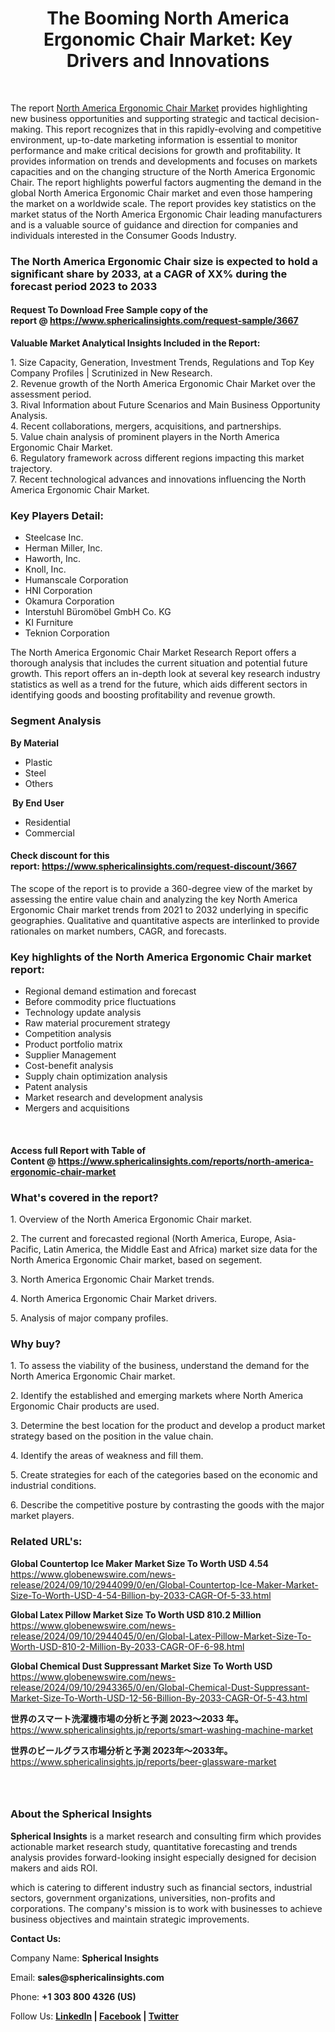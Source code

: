 <h1 style="text-align: center;">The Booming North America Ergonomic Chair Market: Key Drivers and Innovations</h1>
<p>&nbsp;</p>
<p>The report&nbsp;<a href="https://www.sphericalinsights.com/reports/north-america-ergonomic-chair-market" target="_blank" rel="noopener noreferrer">North America Ergonomic Chair Market</a>&nbsp;provides highlighting new business opportunities and supporting strategic and tactical decision-making. This report recognizes that in this rapidly-evolving and competitive environment, up-to-date marketing information is essential to monitor performance and make critical decisions for growth and profitability. It provides information on trends and developments and focuses on markets capacities and on the changing structure of the North America Ergonomic Chair. The report highlights powerful factors augmenting the demand in the global North America Ergonomic Chair market and even those hampering the market on a worldwide scale. The report provides key statistics on the market status of the North America Ergonomic Chair leading manufacturers and is a valuable source of guidance and direction for companies and individuals interested in the Consumer Goods Industry.</p>
<h3>The North America Ergonomic Chair size is expected to hold a significant share by 2033, at a CAGR of XX% during the forecast period 2023 to 2033</h3>
<h4>Request To Download Free Sample copy of the report&nbsp;@&nbsp;<a href="https://www.sphericalinsights.com/request-sample/3667" target="_blank" rel="noopener noreferrer">https://www.sphericalinsights.com/request-sample/3667</a></h4>
<p><strong>Valuable Market Analytical Insights Included in the Report:</strong></p>
<p>1. Size Capacity, Generation, Investment Trends, Regulations and Top Key Company Profiles | Scrutinized in New Research.<br />2. Revenue growth of the North America Ergonomic Chair Market over the assessment period.<br />3. Rival Information about Future Scenarios and Main Business Opportunity Analysis.<br />4. Recent collaborations, mergers, acquisitions, and partnerships.<br />5. Value chain analysis of prominent players in the North America Ergonomic Chair Market.<br />6. Regulatory framework across different regions impacting this market trajectory.<br />7. Recent technological advances and innovations influencing the North America Ergonomic Chair Market.</p>
<h3><strong>Key Players Detail:</strong></h3>
<ul>
<li>Steelcase Inc.</li>
<li>Herman Miller, Inc.</li>
<li>Haworth, Inc.</li>
<li>Knoll, Inc.</li>
<li>Humanscale Corporation</li>
<li>HNI Corporation</li>
<li>Okamura Corporation</li>
<li>Interstuhl B&uuml;rom&ouml;bel GmbH Co. KG</li>
<li>KI Furniture</li>
<li>Teknion Corporation</li>
</ul>
<p>The North America Ergonomic Chair Market Research Report&nbsp;offers a thorough analysis that includes the current situation and potential future growth. This report offers an in-depth look at several key research industry statistics as well as a trend for the future, which aids different sectors in identifying goods and boosting profitability and revenue growth.</p>
<h3><strong>Segment Analysis</strong></h3>
<p><strong>By&nbsp;</strong><strong>Material &nbsp;</strong></p>
<ul>
<li>Plastic</li>
<li>Steel</li>
<li>Others</li>
</ul>
<p><strong>&nbsp;By&nbsp;</strong><strong>End User</strong></p>
<ul>
<li>Residential</li>
<li>Commercial</li>
</ul>
<h4>Check discount for this report:&nbsp;<a href="https://www.sphericalinsights.com/request-discount/3667" target="_blank" rel="noopener noreferrer">https://www.sphericalinsights.com/request-discount/3667</a></h4>
<p>The scope of the report is to provide a 360-degree view of the market by assessing the entire value chain and analyzing the key North America Ergonomic Chair market trends from 2021 to 2032 underlying in specific geographies. Qualitative and quantitative aspects are interlinked to provide rationales on market numbers, CAGR, and forecasts.</p>
<h3><strong>Key highlights of the North America Ergonomic Chair market report:</strong></h3>
<ul>
<li>Regional demand estimation and forecast</li>
<li>Before commodity price fluctuations</li>
<li>Technology update analysis</li>
<li>Raw material procurement strategy</li>
<li>Competition analysis</li>
<li>Product portfolio matrix</li>
<li>Supplier Management</li>
<li>Cost-benefit analysis</li>
<li>Supply chain optimization analysis</li>
<li>Patent analysis</li>
<li>Market research and development analysis</li>
<li>Mergers and acquisitions</li>
</ul>
<p>&nbsp;</p>
<h4>Access full Report with Table of Content&nbsp;@&nbsp;<a href="https://www.sphericalinsights.com/reports/north-america-ergonomic-chair-market" target="_blank" rel="noopener noreferrer">https://www.sphericalinsights.com/reports/north-america-ergonomic-chair-market</a></h4>
<h3><strong>What's covered in the report?</strong></h3>
<p>1. Overview of the North America Ergonomic Chair market.</p>
<p>2. The current and forecasted regional (North America, Europe, Asia-Pacific, Latin America, the Middle East and Africa) market size data for the North America Ergonomic Chair market, based on segement.</p>
<p>3. North America Ergonomic Chair Market trends.</p>
<p>4. North America Ergonomic Chair Market drivers.</p>
<p>5. Analysis of major company profiles.</p>
<h3><strong>Why buy?</strong></h3>
<p>1. To assess the viability of the business, understand the demand for the North America Ergonomic Chair market.</p>
<p>2. Identify the established and emerging markets where North America Ergonomic Chair products are used.</p>
<p>3. Determine the best location for the product and develop a product market strategy based on the position in the value chain.</p>
<p>4. Identify the areas of weakness and fill them.</p>
<p>5. Create strategies for each of the categories based on the economic and industrial conditions.</p>
<p>6. Describe the competitive posture by contrasting the goods with the major market players.</p>
<h3><strong>Related URL's:</strong></h3>
<p><strong>Global Countertop Ice Maker Market Size To Worth USD 4.54</strong><br /><a href="https://www.globenewswire.com/news-release/2024/09/10/2944099/0/en/Global-Countertop-Ice-Maker-Market-Size-To-Worth-USD-4-54-Billion-by-2033-CAGR-Of-5-33.html" rel="nofollow">https://www.globenewswire.com/news-release/2024/09/10/2944099/0/en/Global-Countertop-Ice-Maker-Market-Size-To-Worth-USD-4-54-Billion-by-2033-CAGR-Of-5-33.html</a>&nbsp;</p>
<p><strong>Global Latex Pillow Market Size To Worth USD 810.2 Million</strong><br /><a href="https://www.globenewswire.com/news-release/2024/09/10/2944045/0/en/Global-Latex-Pillow-Market-Size-To-Worth-USD-810-2-Million-By-2033-CAGR-OF-6-98.html" rel="nofollow">https://www.globenewswire.com/news-release/2024/09/10/2944045/0/en/Global-Latex-Pillow-Market-Size-To-Worth-USD-810-2-Million-By-2033-CAGR-OF-6-98.html</a>&nbsp;</p>
<p><strong>Global Chemical Dust Suppressant Market Size To Worth USD</strong><br /><a href="https://www.globenewswire.com/news-release/2024/09/10/2943365/0/en/Global-Chemical-Dust-Suppressant-Market-Size-To-Worth-USD-12-56-Billion-By-2033-CAGR-Of-5-43.html" rel="nofollow">https://www.globenewswire.com/news-release/2024/09/10/2943365/0/en/Global-Chemical-Dust-Suppressant-Market-Size-To-Worth-USD-12-56-Billion-By-2033-CAGR-Of-5-43.html</a>&nbsp;</p>
<p><strong>世界のスマート洗濯機市場の分析と予測 2023～2033 年。</strong><br /><a href="https://www.sphericalinsights.jp/reports/smart-washing-machine-market" rel="nofollow">https://www.sphericalinsights.jp/reports/smart-washing-machine-market</a>&nbsp;</p>
<p><strong>世界のビールグラス市場分析と予測 2023年～2033年。</strong><br /><a href="https://www.sphericalinsights.jp/reports/beer-glassware-market" rel="nofollow">https://www.sphericalinsights.jp/reports/beer-glassware-market</a>&nbsp;</p>
<h3>&nbsp;</h3>
<h3><strong>About the Spherical Insights</strong></h3>
<p><strong>Spherical Insights</strong>&nbsp;is a market research and consulting firm which provides actionable market research study, quantitative forecasting and trends analysis provides forward-looking insight especially designed for decision makers and aids ROI.</p>
<p>which is catering to different industry such as financial sectors, industrial sectors, government organizations, universities, non-profits and corporations. The company's mission is to work with businesses to achieve business objectives and maintain strategic improvements.</p>
<p><strong>Contact Us:</strong></p>
<p>Company Name:&nbsp;<strong>Spherical Insights</strong></p>
<p>Email:&nbsp;<strong>sales@sphericalinsights.com</strong></p>
<p>Phone:&nbsp;<strong>+1 303 800 4326 (US)</strong></p>
<p>Follow Us:&nbsp;<strong><a href="https://www.linkedin.com/company/spherical-insight/" rel="nofollow"><u>LinkedIn</u></a>&nbsp;|&nbsp;<a href="https://www.facebook.com/sphericalinsights22" rel="nofollow"><u>Facebook</u></a>&nbsp;|&nbsp;<a href="https://twitter.com/SInsights_US" rel="nofollow"><u>Twitter</u></a></strong></p>

